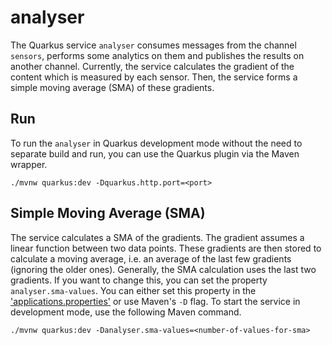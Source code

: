 # analyser

The Quarkus service `analyser` consumes messages from the channel `sensors`, performs some analytics on them and 
publishes the results on another channel. Currently, the service calculates the gradient of the content which is 
measured by each sensor. Then, the service forms a simple moving average (SMA) of these gradients.

## Run

To run the `analyser` in Quarkus development mode without the need to separate build and run, you can use the Quarkus 
plugin via the Maven wrapper.

```shell script
./mvnw quarkus:dev -Dquarkus.http.port=<port>
```

## Simple Moving Average (SMA)

The service calculates a SMA of the gradients. The gradient assumes a linear function between two data points. These 
gradients are then stored to calculate a moving average, i.e. an average of the last few gradients (ignoring the older 
ones). Generally, the SMA calculation uses the last two gradients. If you want to change this, you can set the property 
`analyser.sma-values`. You can either set this property in the ['applications.properties'](src/main/resources/application.properties) 
or use Maven's `-D` flag. To start the service in development mode, use the following Maven command.

```shell script
./mvnw quarkus:dev -Danalyser.sma-values=<number-of-values-for-sma>
```
